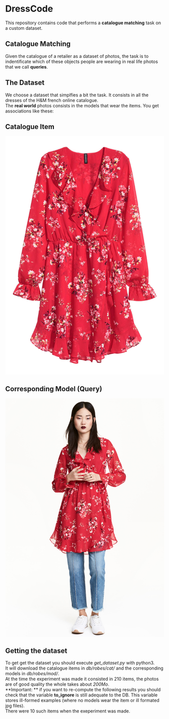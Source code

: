 # DressCode
This repository contains code that performs a **catalogue matching** task on a custom dataset.
## Catalogue Matching
Given the catalogue of a retailer as a dataset of photos, the task is to indentificate which of these objects people are wearing in 
real life photos that we call **queries**.
## The Dataset
We choose a dataset that simplfies a bit the task. It consists in all the dresses of the H&M french online catalogue.    
The **real world** photos consists in the models that wear the items. You get associations like these:
## Catalogue Item
![alt text](ex_cat.jpg "An item of the catalogue")
## Corresponding Model (Query)
![alt text](ex_mod.jpg "A model wearing it")
## Getting the dataset
To get get the dataset you should execute *get_dataset.py* with python3.   
It will download the catalogue items in *db/robes/cat/* and the corresponding models in *db/robes/mod/*.   
At the time the experiment was made it consisted in 210 items, the photos are of good quality the whole takes about *200Mo*.    
**Important: ** if you want to re-compute the following results you should check that the variable **to_ignore** is still 
adequate to the DB. This variable stores ill-formed examples (where no models wear the item or ill formated jpg files).   
There were 10 such items when the exeperiment was made.   

